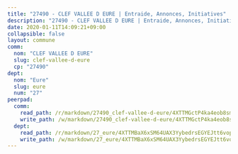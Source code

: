 ```yaml
---
title: "27490 - CLEF VALLEE D EURE | Entraide, Annonces, Initiatives"
description: "27490 - CLEF VALLEE D EURE | Entraide, Annonces, Initiatives"
date: 2020-01-11T14:09:21+09:00
collapsible: false
layout: commune
comm:
  nom: "CLEF VALLEE D EURE"
  slug: clef-vallee-d-eure
  cp: "27490"
dept:
  nom: "Eure"
  slug: eure
  num: "27"
peerpad:
  comm:
    read_path: /r/markdown/27490_clef-vallee-d-eure/4XTTMGctP4ka4eob8smKxAjm73mUiNLzpFCdcYzqBQGcqq5VM
    write_path: /w/markdown/27490_clef-vallee-d-eure/4XTTMGctP4ka4eob8smKxAjm73mUiNLzpFCdcYzqBQGcqq5VM-K3TgUaC9fF6UCLnDLM5evDaeVQ2VvQSfRnUD9yKZvBPZSuuA7e3L2ximxBwhfQQCMM3kJhqdqWpPJiBLhrSv67dFwZHTXWYugnNVBNsLcHn7wBBit3y2zWcdUdQ5FtLrVfJNGxK5
  dept:
    read_path: /r/markdown/27_eure/4XTTMBaX6xSM64UAX3YybedrsEGYEJtt6vopdQsPEFtGijgwg
    write_path: /w/markdown/27_eure/4XTTMBaX6xSM64UAX3YybedrsEGYEJtt6vopdQsPEFtGijgwg-K3TgUmjy61Gu7ZFzjoVmiacXP2Rc4pq6sxVCYUX3mFQZWQw9yCKsEoAMagtuW4jJTYhK96DsWW4cPmZLagvQNZ34BscGcu4btrtJibt18c1mpqofaWe6Q3RartDiuMTjY7NrsH4r
---
```


